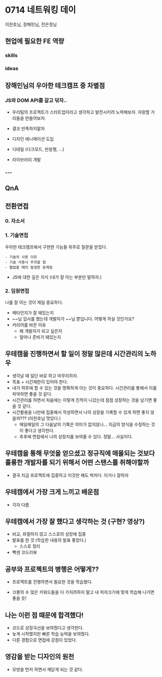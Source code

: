 # 0714 네트워킹 데이

이찬호님, 장해민님, 전은정님

## 현업에 필요한 FE 역량

### skills

### ideas

## 장해민님의 우아한 테크캠프 중 차별점

### JS와 DOM API를 갈고 닦자..

- 우리팀의 프로젝트가 스타트업이라고 생각하고 발전시키려 노력해보자. 자랑할 거리들을 만들어보자. 

- 결코 만족하지말자

- 디자인 애니메이션 도입
- 디테일 (다크모드, 반응형, ...)

- 라이브러리 개발

### ---

## QnA

## 전환면접

### 0. 자소서

### 1. 기술면접

우아한 테크캠프에서 구현한 기능들 위주로 질문을 받았다.

	- 기술의 사용 이유
	- 기술 사용시 주의할 점
	- 협업할 때의 발생한 문제점

- JS에 대한 깊은 지식 (내가 잘 아는 부분만 말하자.)

### 2. 임원면접

나를 잘 아는 것이 제일 중요하다.

- 메타인지가 잘 돼있는지
- ~~님 입사를 했는데 개발자가 ~~님 뿐입니다. 어떻게 하실 것인가요?
- 커리어를 바꾼 이유 
  - 왜 개발자가 되고 싶은지
  - 얼마나 준비가 돼있는지

## 우테캠을 진행하면서 할 일이 정말 많은데 시간관리의 노하우

- 생각날 때 일단 바로 하고 마무리하자. 
- 목표 + 시간제한이 있어야 한다. 
- 내가 하루에 할 수 있는 것을 명확하게 아는 것이 중요하다. 시간관리를 통해서 이를 파악하면 좋을 것 같다. 
- 시간관리를 하면서 처음에는 이렇게 진척이 나갔는데 점점 성장하는 것을 남기면 좋을 것 같다.
- 시간활용을 나만에 집중해서 작성하면서 나의 성장을 기록할 수 있게 하면 좋지 않을까??? (이찬호님 멋있다.)
  - 매일매일의 그 다음날의 기록은 의미가 없지않나... 지금의 방식을 수정하는 것이 좋다고 생각한다.
  - 추후에 면접에서 나의 성장치를 보여줄 수 있다. 정말... 사실이다. 

## 우테캠을 통해 무엇을 얻으셨고 정규직에 매몰되는 것보다 훌륭한 개발자를 되기 위해서 어떤 스탠스를 취해야할까

- 결국 지금 프로젝트에 집중하고 이것만 해도 벅차다. 이거나 잘하자

## 우테캠에서 가장 크게 느끼고 배운점

- 각자 다름

## 우테캠에서 가장 잘 했다고 생각하는 것 (구현? 영상?)

- 비교, 좌절하지 않고 스스로의 성장에 집중
- 발표를 한 것 (학습한 내용의 발표 좋았다.) 
  - 스스로 정리
- 빡센 코드리뷰

## 공부와 프로젝트의 병행은 어떻게??

- 프로젝트를 진행하면서 필요한 것을 학습했다. 

- 크롱의 수 많은 키워드들을 다 가지려하지 말고 내 피자크기에 맞게 학습해 나가면 좋을 듯!

## 나는 이런 점 때문에 합격했다!

- 코드로 성장곡선을 보여줬다고 생각한다.
- 늦게 시작했지만 빠른 학습 능력을 보여줬다.
- 다른 경험으로 면접에 강점이 있었다.

## 영감을 받는 디자인의 원천

- 모방을 먼저 하면서 깨닫게 되는 것 같다. 



